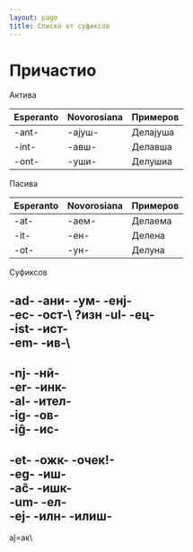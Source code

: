 ```yaml
---
layout: page
title: Списко от суфиксов
---
```



# Причастио

Актива

| Esperanto | Novorosiana | Примеров  |
|----------|----------|-----------|
|   -ant-      |    -ајуш-      |     Делајуша      |
|   -int-      |    -авш-      |    Делавша     |
|   -ont-      |    -уши-      |    Делушиа       |

Пасива

| Esperanto | Novorosiana | Примеров  |
|----------|----------|-----------|
|   -at-      |    -аем-      |     Делаема      |
|   -it-      |    -ен-      |    Делена     |
|   -ot-      |    -ун-      |    Делуна      |

Суфиксов

-ad- -ани- -ум- -енј-\
-ec- -ост-\ ?изн
-ul- -ец-\
-ist- -ист-\
-em- -ив-\
---

-nj- -нй-\
-er- -инк-\
-al- -ител-\
-ig- -ов-\
-iĝ- -ис-
---

-et- -ожк- -очек!-\
-eg- -иш-\
-aĉ- -ишк-\
-um- -ел-\
-ej- -илн- -илиш-
---

aĵ=ак\

